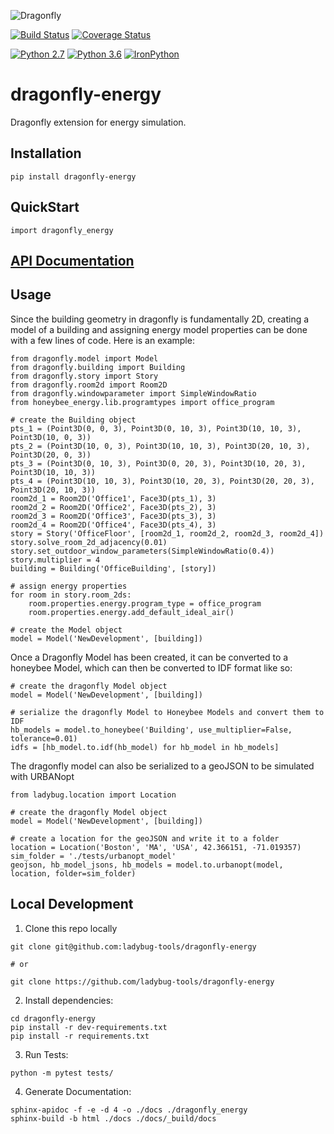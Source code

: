 ![Dragonfly](https://www.ladybug.tools/assets/img/dragonfly.png)

[![Build Status](https://github.com/ladybug-tools/dragonfly-energy/workflows/CI/badge.svg)](https://github.com/ladybug-tools/dragonfly-energy/actions)
[![Coverage Status](https://coveralls.io/repos/github/ladybug-tools/dragonfly-energy/badge.svg?branch=master)](https://coveralls.io/github/ladybug-tools/dragonfly-energy)

[![Python 2.7](https://img.shields.io/badge/python-2.7-green.svg)](https://www.python.org/downloads/release/python-270/) [![Python 3.6](https://img.shields.io/badge/python-3.6-blue.svg)](https://www.python.org/downloads/release/python-360/) [![IronPython](https://img.shields.io/badge/ironpython-2.7-red.svg)](https://github.com/IronLanguages/ironpython2/releases/tag/ipy-2.7.8/)

# dragonfly-energy

Dragonfly extension for energy simulation.

## Installation

`pip install dragonfly-energy`

## QuickStart

```
import dragonfly_energy
```

## [API Documentation](http://ladybug-tools.github.io/dragonfly-energy/docs)

## Usage
Since the building geometry in dragonfly is fundamentally 2D, creating a model of
a building and assigning energy model properties can be done with a few lines of
code. Here is an example:
```
from dragonfly.model import Model
from dragonfly.building import Building
from dragonfly.story import Story
from dragonfly.room2d import Room2D
from dragonfly.windowparameter import SimpleWindowRatio
from honeybee_energy.lib.programtypes import office_program

# create the Building object
pts_1 = (Point3D(0, 0, 3), Point3D(0, 10, 3), Point3D(10, 10, 3), Point3D(10, 0, 3))
pts_2 = (Point3D(10, 0, 3), Point3D(10, 10, 3), Point3D(20, 10, 3), Point3D(20, 0, 3))
pts_3 = (Point3D(0, 10, 3), Point3D(0, 20, 3), Point3D(10, 20, 3), Point3D(10, 10, 3))
pts_4 = (Point3D(10, 10, 3), Point3D(10, 20, 3), Point3D(20, 20, 3), Point3D(20, 10, 3))
room2d_1 = Room2D('Office1', Face3D(pts_1), 3)
room2d_2 = Room2D('Office2', Face3D(pts_2), 3)
room2d_3 = Room2D('Office3', Face3D(pts_3), 3)
room2d_4 = Room2D('Office4', Face3D(pts_4), 3)
story = Story('OfficeFloor', [room2d_1, room2d_2, room2d_3, room2d_4])
story.solve_room_2d_adjacency(0.01)
story.set_outdoor_window_parameters(SimpleWindowRatio(0.4))
story.multiplier = 4
building = Building('OfficeBuilding', [story])

# assign energy properties
for room in story.room_2ds:
    room.properties.energy.program_type = office_program
    room.properties.energy.add_default_ideal_air()

# create the Model object
model = Model('NewDevelopment', [building])
```

Once a Dragonfly Model has been created, it can be converted to a honeybee Model,
which can then be converted to IDF format like so:
```
# create the dragonfly Model object
model = Model('NewDevelopment', [building])

# serialize the dragonfly Model to Honeybee Models and convert them to IDF
hb_models = model.to_honeybee('Building', use_multiplier=False, tolerance=0.01)
idfs = [hb_model.to.idf(hb_model) for hb_model in hb_models]
```

The dragonfly model can also be serialized to a geoJSON to be simulated with URBANopt
```
from ladybug.location import Location

# create the dragonfly Model object
model = Model('NewDevelopment', [building])

# create a location for the geoJSON and write it to a folder
location = Location('Boston', 'MA', 'USA', 42.366151, -71.019357)
sim_folder = './tests/urbanopt_model'
geojson, hb_model_jsons, hb_models = model.to.urbanopt(model, location, folder=sim_folder)
```

## Local Development

1. Clone this repo locally
```
git clone git@github.com:ladybug-tools/dragonfly-energy

# or

git clone https://github.com/ladybug-tools/dragonfly-energy
```
2. Install dependencies:
```
cd dragonfly-energy
pip install -r dev-requirements.txt
pip install -r requirements.txt
```

3. Run Tests:
```
python -m pytest tests/
```

4. Generate Documentation:
```
sphinx-apidoc -f -e -d 4 -o ./docs ./dragonfly_energy
sphinx-build -b html ./docs ./docs/_build/docs
```
